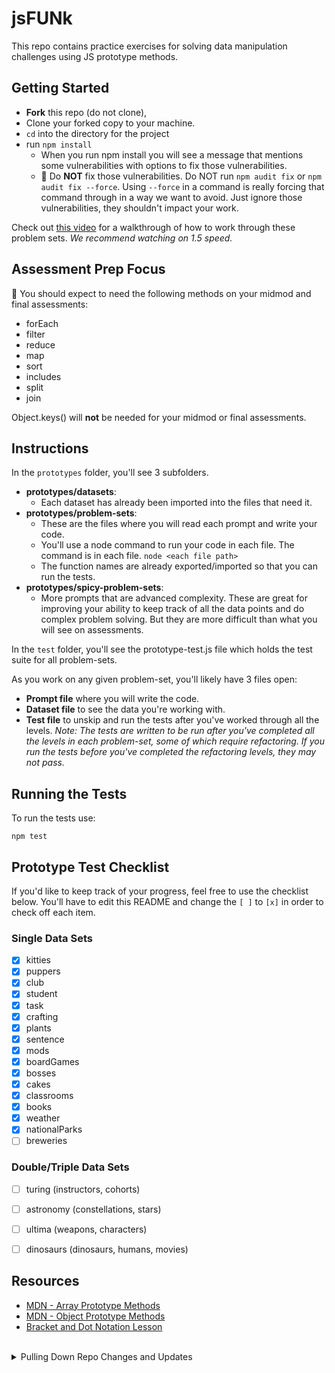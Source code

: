 # jsFUNk

This repo contains practice exercises for solving data manipulation challenges using JS prototype methods. 

## Getting Started

- **Fork** this repo (do not clone),
- Clone your forked copy to your machine.
- `cd` into the directory for the project
- run `npm install`
  - When you run npm install you will see a message that mentions some vulnerabilities with options to fix those vulnerabilities.
  - 🛑 Do **NOT** fix those vulnerabilities.  Do NOT run `npm audit fix` or `npm audit fix --force`.  Using `--force` in a command is really forcing that command through in a way we want to avoid. Just ignore those vulnerabilities, they shouldn't impact your work. 

Check out [this video](https://youtu.be/-TTzFwsZX1c) for a walkthrough of how to work through these problem sets. *We recommend watching on 1.5 speed.*


## Assessment Prep Focus

🚨 You should expect to need the following methods on your midmod and final assessments:
- forEach
- filter
- reduce
- map
- sort
- includes
- split 
- join

Object.keys() will **not** be needed for your midmod or final assessments.

## Instructions

In the `prototypes` folder, you'll see 3 subfolders.
* **prototypes/datasets**: 
  * Each dataset has already been imported into the files that need it.
* **prototypes/problem-sets**:  
  * These are the files where you will read each prompt and write your code.  
  * You'll use a node command to run your code in each file. The command is in each file. `node <each file path>`  
  * The function names are already exported/imported so that you can run the tests.  
* **prototypes/spicy-problem-sets**:  
  * More prompts that are advanced complexity. These are great for improving your ability to keep track of all the data points and do complex problem solving.  But they are more difficult than what you will see on assessments.  

In the `test` folder, you'll see the prototype-test.js file which holds the test suite for all problem-sets.

As you work on any given problem-set, you'll likely have 3 files open:  
* **Prompt file** where you will write the code.  
* **Dataset file** to see the data you're working with.  
* **Test file** to unskip and run the tests after you've worked through all the levels. *Note: The tests are written to be run after you've completed all the levels in each problem-set, some of which require refactoring. If you run the tests before you've completed the refactoring levels, they may not pass.*  

## Running the Tests

To run the tests use:

`npm test`

## Prototype Test Checklist
If you'd like to keep track of your progress, feel free to use the checklist below. You'll have to edit this README and change the `[ ]` to `[x]` in order to check off each item. 

### Single Data Sets
- [x] kitties
- [x] puppers
- [x] club
- [x] student
- [x] task
- [x] crafting
- [x] plants
- [x] sentence
- [x] mods
- [x] boardGames
- [x] bosses
- [x] cakes
- [x] classrooms
- [x] books
- [x] weather
- [x] nationalParks
- [ ] breweries

### Double/Triple Data Sets
- [ ] turing (instructors, cohorts)
- [ ] astronomy (constellations, stars)
- [ ] ultima (weapons, characters)
- [ ] dinosaurs (dinosaurs, humans, movies)


## Resources
* [MDN - Array Prototype Methods](https://developer.mozilla.org/en-US/docs/Web/JavaScript/Reference/Global_Objects/Array/prototype#Methods)
* [MDN - Object Prototype Methods](https://developer.mozilla.org/en-US/docs/Web/JavaScript/Reference/Global_Objects/Object#Methods_of_the_Object_constructor)
* [Bracket and Dot Notation Lesson](https://curriculum.turing.edu/module2/lessons/dot_and_bracket_notation)

<br>

<details>
<summary>Pulling Down Repo Changes and Updates</summary>
<br>
You have now cloned your forked version of JSFun to your machine. As instructors make changes to the repo (adding exercises, fixing tests, changing problems, etc.) you'll need to pull down those changes. In order to do so, we must link your copy of JSFun on your machine to the Turing github version by adding a new remote repository.

In your terminal, from within the root of your JSFun project directory, run:

`git remote add turing https://github.com/turingschool-examples/jsFunk.git`

If this command was successful, you should be able to run `git remote -v` and see something like the following:

```
origin  https://github.com/yourGithubUsername/jsFunk.git (fetch)
origin  https://github.com/yourGithubUsername/jsFunk.git (push)
turing  https://github.com/turingschool-examples/jsFunk.git (fetch)
turing  https://github.com/turingschool-examples/jsFunk.git (push)
```

Now, whenever instructors tell you to pull down changes, there are two steps:

1. Make sure you commit and push any changes you have currently made
2. Run `git pull turing main`

Check out [this video](https://vimeo.com/turing/review/388550182/34823726eb) if you need help pulling down new changes!

</details>
